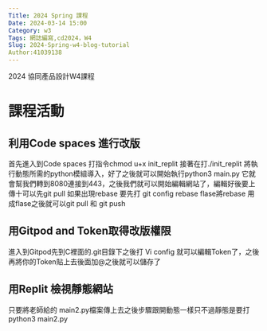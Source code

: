 ```yaml
---
Title: 2024 Spring 課程
Date: 2024-03-14 15:00
Category: w3
Tags: 網誌編寫,cd2024，W4
Slug: 2024-Spring-w4-blog-tutorial
Author:41039138
---
```


2024 協同產品設計W4課程

<!-- PELICAN_END_SUMMARY -->

# 課程活動
## 利用Code spaces 進行改版

首先進入到Code spaces 打指令chmod u+x init_replit 接著在打./init_replit 將執行動態所需的python模組導入，好了之後就可以開始執行python3 main.py
它就會幫我們轉到8080連接到443，之後我們就可以開始編輯網站了，編輯好後要上傳十可以先git pull 如果出現rebase 要先打 git config rebase flase將rebase 
用成flase之後就可以git pull 和 git push

## 用Gitpod and Token取得改版權限

進入到Gitpod先到C裡面的.git目錄下之後打 Vi config 就可以編輯Token了，之後再將你的Token貼上去後面加@之後就可以儲存了

## 用Replit 檢視靜態網站

只要將老師給的 main2.py檔案傳上去之後步驟跟開動態一樣只不過靜態是要打python3 main2.py

